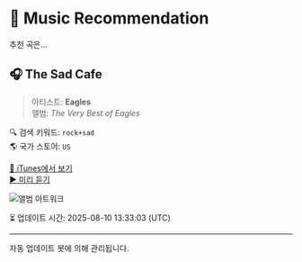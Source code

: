 
# 🎵 Music Recommendation

추천 곡은...

## 🎧 The Sad Cafe  
> 아티스트: **Eagles**  
> 앨범: _The Very Best of Eagles_  

🔍 검색 키워드: `rock+sad`  
🌎 국가 스토어: `US`

[🔗 iTunes에서 보기](https://music.apple.com/us/album/the-sad-cafe/636866317?i=636867081&uo=4)  
[▶️ 미리 듣기](https://audio-ssl.itunes.apple.com/itunes-assets/AudioPreview125/v4/cd/dd/80/cddd8047-01d0-4669-3fac-e2d86a4df2ee/mzaf_12021427791007890586.plus.aac.p.m4a)

![앨범 아트워크](https://is1-ssl.mzstatic.com/image/thumb/Music125/v4/88/90/0d/88900ddb-b23e-c1e6-8147-20eb92340076/081227397128.jpg/100x100bb.jpg)

⏳ 업데이트 시간: 2025-08-10 13:33:03 (UTC)

---
자동 업데이트 봇에 의해 관리됩니다.
